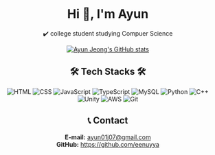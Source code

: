 <div align="center">

  # Hi 👋, I'm Ayun
✔️ college student studying Compuer Science

[![Ayun Jeong's GitHub stats](https://github-readme-stats.vercel.app/api?username=eenuyya)](https://github.com/eenuyya/github-readme-stats)

## 🛠 Tech Stacks 🛠
<img alt="HTML" src="https://img.shields.io/badge/HTML5-E34F26.svg?&style=for-the-badge&logo=HTML5&logoColor=white"/> <img alt="CSS" src="https://img.shields.io/badge/CSS3-1572B6.svg?&style=for-the-badge&logo=CSS3&logoColor=white"/> <img alt="JavaScript" src="https://img.shields.io/badge/JavaScript-F7DF1E.svg?&style=for-the-badge&logo=JavaScript&logoColor=black"/> <img alt="TypeScript" src="https://img.shields.io/badge/TypeScript-3178C6.svg?&style=for-the-badge&logo=TypeScript&logoColor=white"/> <img alt="MySQL" src ="https://img.shields.io/badge/MySQL-4479A1.svg?&style=for-the-badge&logo=MySQL&logoColor=white"/> <img alt="Python" src="https://img.shields.io/badge/Python-3776AB.svg?&style=for-the-badge&logo=Python&logoColor=white"/> <img alt="C++" src="https://img.shields.io/badge/C++-00599C.svg?&style=for-the-badge&logo=C%2B%2B&logoColor=white"/> <img alt="Unity" src="https://img.shields.io/badge/Unity-000000.svg?&style=for-the-badge&logo=Unity&logoColor=white"/> <img alt="AWS" src="https://img.shields.io/badge/AWS-232F3E.svg?&style=for-the-badge&logo=Amazon-AWS&logoColor=white"/> <img alt="Git" src="https://img.shields.io/badge/Git-F05032.svg?&style=for-the-badge&logo=Git&logoColor=white"/>

## 📞 Contact

**E-mail:** ayun01j07@gmail.com <br>
**GitHub:** https://github.com/eenuyya

